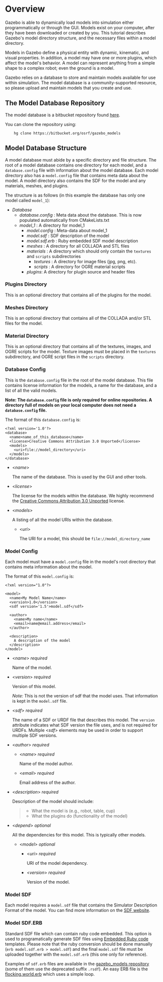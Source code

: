 # Overview

Gazebo is able to dynamically load models into simulation either programmatically or through the GUI. Models exist on your computer, after they have been downloaded or created by you. This tutorial describes Gazebo's model directory structure, and the necessary files within a model directory.

Models in Gazebo define a physical entity with dynamic, kinematic, and
visual properties. In addition, a model may have one or more plugins, which
affect the model's behavior. A model can represent anything from a simple
shape to a complex robot; even the ground is a model. 

Gazebo relies on a database to store and maintain models available for use
within simulation. The model database is a community-supported resource, so
please upload and maintain models that you create and use.

## The Model Database Repository

The model database is a bitbucket repository found [here](https://bitbucket.org/osrf/gazebo_models).

You can  clone the repository using:

        hg clone https://bitbucket.org/osrf/gazebo_models


## Model Database Structure

A model database must abide by a specific directory and file structure. The
root of a model database contains one directory for each model, and a
`database.config` file with information about the model database. Each model
directory also has a `model.config` file that contains meta data about the
model. A model directory also contains the SDF for the model and any materials,
meshes, and plugins.

The structure is as follows (in this example the database has only one model called `model_1`):

* *Database*
    * *database.config* : Meta data about the database. This is now populated automatically from CMakeLists.txt
    * *model_1* : A directory for model_1
        * *model.config* : Meta-data about model_1
        * *model.sdf* : SDF description of the model
        * *model.sdf.erb* : Ruby embedded SDF model description
        * *meshes* : A directory for all COLLADA and STL files 
        * *materials* : A directory which should only contain the `textures` and `scripts` subdirectories
            * *textures* : A directory for image files (jpg, png, etc).
            * *scripts* : A directory for OGRE material scripts
        * *plugins*: A directory for plugin source and header files

### Plugins Directory
This is an optional directory that contains all of the plugins for the model.

### Meshes Directory
This is an optional directory that contains all of the COLLADA and/or STL files for the model.

### Material Directory
This is an optional directory that contains all of the textures, images, and OGRE scripts for the model. Texture images must be placed in the `textures` subdirectory, and OGRE script files in the `scripts` directory.

### Database Config
This is the `database.config` file in the root of the model database. This file contains license information for the models, a name for the database, and a list of all the valid models.

**Note: The `database.config` file is only required for online repositories. A directory full of models on your local computer does not need a `database.config` file.**

The format of this `database.config` is:

~~~
<?xml version='1.0'?>
<database>
  <name>name_of_this_database</name>
  <license>Creative Commons Attribution 3.0 Unported</license>
  <models>
    <uri>file://model_directory</uri>
  </models>
</database>
~~~

*  <*name*>
 
   The name of the database. This is used by the GUI and other tools.
   
*  <*license*> 

   The license for the models within the database. We highly recommend the
[Creative Commons Attribution 3.0 Unported](http://creativecommons.org/licenses/by/3.0) license.

*  <*models*>

   A listing of all the model URIs within the database.
   
   * <*uri*>

     The URI for a model, this should be `file://model_directory_name`

### Model Config 

Each model must have a `model.config` file in the model's root directory that contains meta information about the model.

The format of this `model.config` is:

~~~
<?xml version="1.0"?>

<model>
  <name>My Model Name</name>
  <version>1.0</version>
  <sdf version='1.5'>model.sdf</sdf>
    
  <author>
    <name>My name</name>
    <email>name@email.address</email>
  </author>
    
  <description>
    A description of the model
  </description>
</model>
~~~

*  <*name*> *required*

   Name of the model.
   
*  <*version*> *required*

   Version of this model. 

   *Note:* This is not the version of sdf that the model uses. That information
   is kept in the `model.sdf` file.

*  <*sdf*> *required*

   The name of a SDF or URDF file that describes this model. The `version` attribute indicates what SDF version the file uses, and is not required for URDFs. Multiple <*sdf*> elements may be used in order to support multiple SDF versions.

*  <*author*> *required*
   *  <*name*> *required*

      Name of the model author.
      
   *  <*email*> *required*

      Email address of the author.

*  <*description*> *required*

   Description of the model should include:
   >  * What the model is (e.g., robot, table, cup)
   >  * What the plugins do (functionality of the model)

*  <*depend*> *optional*

   All the dependencies for this model. This is typically other models.

   *  <*model*> *optional*

      *  <*uri*> *required*

         URI of the model dependency.
      *  <*version*> *required*

         Version of the model.

### Model SDF

Each model requires a `model.sdf` file that contains the Simulator Description Format of the model. You can find more information on the [SDF website](http://sdformat.org).

### Model SDF.ERB

Standard SDF file which can contain ruby code embedded. This option is used to
programatically generate SDF files using [Embedded Ruby code](http://www.stuartellis.eu/articles/erb/)
templates. Please note that the ruby conversion should be done manually (`erb
model.sdf.erb > model.sdf`) and the final `model.sdf` file must be uploaded
together with the `model.sdf.erb` (this one only for reference).

Examples of `sdf.erb` files are available in the 
[gazebo_models repository](https://bitbucket.org/osrf/gazebo_models/src) 
(some of them use the deprecated suffix `.rsdf`). An easy ERB file is the
[flocking.world.erb](https://bitbucket.org/osrf/gazebo/src/b54961341ffb938a9f99c9976aed50a771c95216/worlds/flocking.world.erb?at=default)
which uses a simple loop.
